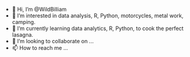 - 👋 Hi, I’m @WildBilliam
- 👀 I’m interested in data analysis, R, Python, motorcycles, metal work, camping.
- 🌱 I’m currently learning data analytics, R, Python, to cook the perfect lasagna.
- 💞️ I’m looking to collaborate on ...
- 📫 How to reach me ...

<!---
WildBilliam/WildBilliam is a ✨ special ✨ repository because its `README.md` (this file) appears on your GitHub profile.
You can click the Preview link to take a look at your changes.
--->
